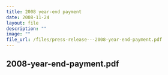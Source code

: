 ```yaml
---
title: 2008 year‑end payment
date: 2008-11-24
layout: file
description: ""
image: ""
file_url: /files/press-release---2008-year-end-payment.pdf
---
```

2008-year-end-payment.pdf
---